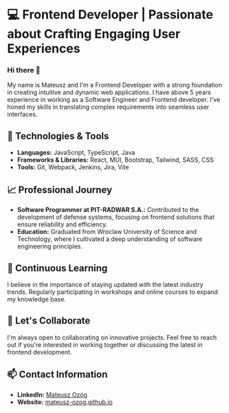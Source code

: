 # 💻 Frontend Developer | Passionate about Crafting Engaging User Experiences

### Hi there 👋
My name is Mateusz and I'm a Frontend Developer with a strong foundation in creating intuitive and dynamic web applications. I have above 5 years experience in working as a Software Engineer and Frontend developer. I've honed my skills in translating complex requirements into seamless user interfaces.

## 🔧 Technologies & Tools

- **Languages:** JavaScript, TypeScript, Java
- **Frameworks & Libraries:** React, MUI, Bootstrap, Tailwind, SASS, CSS
- **Tools:** Git, Webpack, Jenkins, Jira, Vite

## 📈 Professional Journey

- **Software Programmer at PIT-RADWAR S.A.:** Contributed to the development of defense systems, focusing on frontend solutions that ensure reliability and efficiency.
- **Education:** Graduated from Wroclaw University of Science and Technology, where I cultivated a deep understanding of software engineering principles.

## 🌱 Continuous Learning

I believe in the importance of staying updated with the latest industry trends. Regularly participating in workshops and online courses to expand my knowledge base.

## 🚀 Let's Collaborate

I'm always open to collaborating on innovative projects. Feel free to reach out if you're interested in working together or discussing the latest in frontend development.

## 📫 Contact Information

- **LinkedIn:** [Mateusz Ozóg](https://www.linkedin.com/in/mateusz-ozog-dev/)  
- **Website:** [mateusz-ozog.github.io](https://matozog.github.io/mateusz-ozog/)  
